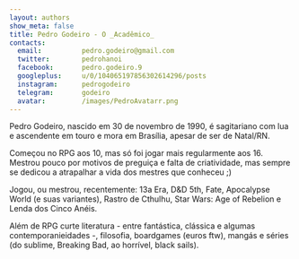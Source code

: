 ```yaml
---
layout: authors
show_meta: false
title: Pedro Godeiro - O _Acadêmico_
contacts:
  email:          pedro.godeiro@gmail.com
  twitter:        pedrohanoi
  facebook:       pedro.godeiro.9
  googleplus:     u/0/104065197856302614296/posts
  instagram:      pedrogodeiro
  telegram:       godeiro 
  avatar:         /images/PedroAvatarr.png
---
```



Pedro Godeiro, nascido em 30 de novembro de 1990, é sagitariano com lua e ascendente em touro e mora em Brasília, apesar de ser de Natal/RN.

Começou no RPG aos 10, mas só foi jogar mais regularmente aos 16. Mestrou pouco por motivos de preguiça e falta de criatividade, mas sempre se dedicou a atrapalhar a vida dos mestres que conheceu ;)

Jogou, ou mestrou, recentemente: 13a Era, D&D 5th, Fate, Apocalypse World (e suas variantes), Rastro de Cthulhu, Star Wars: Age of Rebelion e Lenda dos Cinco Anéis.

Além de RPG curte literatura - entre fantástica, clássica e algumas contemporanieidades -, filosofia, boardgames (euros ftw), mangás e séries (do sublime, Breaking Bad, ao horrível, black sails).
